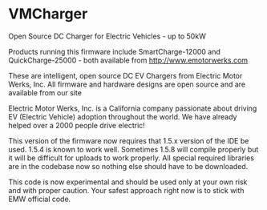 VMCharger
=========

Open Source DC Charger for Electric Vehicles - up to 50kW

Products running this firmware include SmartCharge-12000 and QuickCharge-25000 - 
both available from http://www.emotorwerks.com

These are intelligent, open source DC EV Chargers from Electric Motor Werks, Inc. 
All firmware and hardware designs are open source and are available from our site

Electric Motor Werks, Inc. is a California company passionate about driving EV 
(Electric Vehicle) adoption throughout the world. We have already helped over a 
2000 people drive electric!

This version of the firmware now requires that 1.5.x version of the IDE be used.
1.5.4 is known to work well. Sometimes 1.5.8 will compile properly but it  will be
difficult for uploads to work properly. All special required libraries are in the codebase
now so nothing else should have to be downloaded.

This code is now experimental and should be used only at your own risk and with
proper caution. Your safest approach right now is to stick with EMW official code.